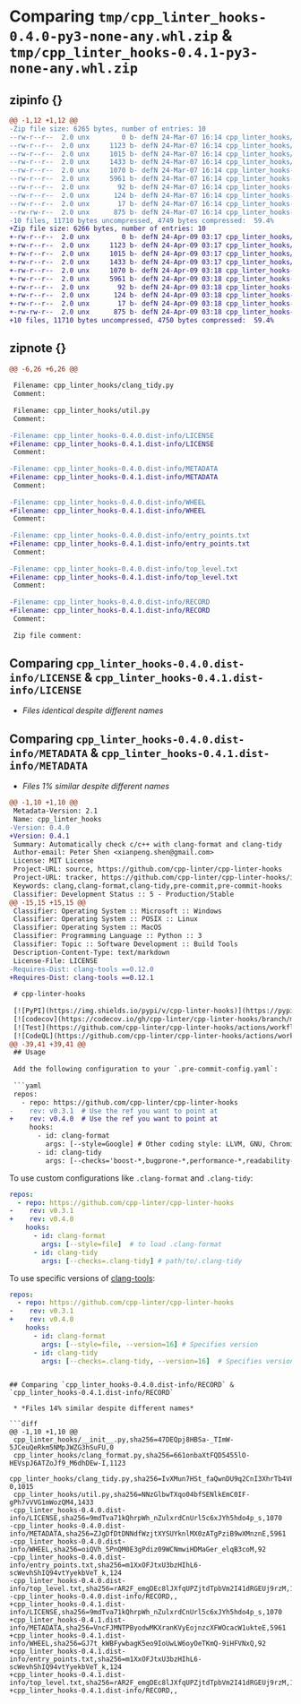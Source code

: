 # Comparing `tmp/cpp_linter_hooks-0.4.0-py3-none-any.whl.zip` & `tmp/cpp_linter_hooks-0.4.1-py3-none-any.whl.zip`

## zipinfo {}

```diff
@@ -1,12 +1,12 @@
-Zip file size: 6265 bytes, number of entries: 10
--rw-r--r--  2.0 unx        0 b- defN 24-Mar-07 16:14 cpp_linter_hooks/__init__.py
--rw-r--r--  2.0 unx     1123 b- defN 24-Mar-07 16:14 cpp_linter_hooks/clang_format.py
--rw-r--r--  2.0 unx     1015 b- defN 24-Mar-07 16:14 cpp_linter_hooks/clang_tidy.py
--rw-r--r--  2.0 unx     1433 b- defN 24-Mar-07 16:14 cpp_linter_hooks/util.py
--rw-r--r--  2.0 unx     1070 b- defN 24-Mar-07 16:14 cpp_linter_hooks-0.4.0.dist-info/LICENSE
--rw-r--r--  2.0 unx     5961 b- defN 24-Mar-07 16:14 cpp_linter_hooks-0.4.0.dist-info/METADATA
--rw-r--r--  2.0 unx       92 b- defN 24-Mar-07 16:14 cpp_linter_hooks-0.4.0.dist-info/WHEEL
--rw-r--r--  2.0 unx      124 b- defN 24-Mar-07 16:14 cpp_linter_hooks-0.4.0.dist-info/entry_points.txt
--rw-r--r--  2.0 unx       17 b- defN 24-Mar-07 16:14 cpp_linter_hooks-0.4.0.dist-info/top_level.txt
--rw-rw-r--  2.0 unx      875 b- defN 24-Mar-07 16:14 cpp_linter_hooks-0.4.0.dist-info/RECORD
-10 files, 11710 bytes uncompressed, 4749 bytes compressed:  59.4%
+Zip file size: 6266 bytes, number of entries: 10
+-rw-r--r--  2.0 unx        0 b- defN 24-Apr-09 03:17 cpp_linter_hooks/__init__.py
+-rw-r--r--  2.0 unx     1123 b- defN 24-Apr-09 03:17 cpp_linter_hooks/clang_format.py
+-rw-r--r--  2.0 unx     1015 b- defN 24-Apr-09 03:17 cpp_linter_hooks/clang_tidy.py
+-rw-r--r--  2.0 unx     1433 b- defN 24-Apr-09 03:17 cpp_linter_hooks/util.py
+-rw-r--r--  2.0 unx     1070 b- defN 24-Apr-09 03:18 cpp_linter_hooks-0.4.1.dist-info/LICENSE
+-rw-r--r--  2.0 unx     5961 b- defN 24-Apr-09 03:18 cpp_linter_hooks-0.4.1.dist-info/METADATA
+-rw-r--r--  2.0 unx       92 b- defN 24-Apr-09 03:18 cpp_linter_hooks-0.4.1.dist-info/WHEEL
+-rw-r--r--  2.0 unx      124 b- defN 24-Apr-09 03:18 cpp_linter_hooks-0.4.1.dist-info/entry_points.txt
+-rw-r--r--  2.0 unx       17 b- defN 24-Apr-09 03:18 cpp_linter_hooks-0.4.1.dist-info/top_level.txt
+-rw-rw-r--  2.0 unx      875 b- defN 24-Apr-09 03:18 cpp_linter_hooks-0.4.1.dist-info/RECORD
+10 files, 11710 bytes uncompressed, 4750 bytes compressed:  59.4%
```

## zipnote {}

```diff
@@ -6,26 +6,26 @@
 
 Filename: cpp_linter_hooks/clang_tidy.py
 Comment: 
 
 Filename: cpp_linter_hooks/util.py
 Comment: 
 
-Filename: cpp_linter_hooks-0.4.0.dist-info/LICENSE
+Filename: cpp_linter_hooks-0.4.1.dist-info/LICENSE
 Comment: 
 
-Filename: cpp_linter_hooks-0.4.0.dist-info/METADATA
+Filename: cpp_linter_hooks-0.4.1.dist-info/METADATA
 Comment: 
 
-Filename: cpp_linter_hooks-0.4.0.dist-info/WHEEL
+Filename: cpp_linter_hooks-0.4.1.dist-info/WHEEL
 Comment: 
 
-Filename: cpp_linter_hooks-0.4.0.dist-info/entry_points.txt
+Filename: cpp_linter_hooks-0.4.1.dist-info/entry_points.txt
 Comment: 
 
-Filename: cpp_linter_hooks-0.4.0.dist-info/top_level.txt
+Filename: cpp_linter_hooks-0.4.1.dist-info/top_level.txt
 Comment: 
 
-Filename: cpp_linter_hooks-0.4.0.dist-info/RECORD
+Filename: cpp_linter_hooks-0.4.1.dist-info/RECORD
 Comment: 
 
 Zip file comment:
```

## Comparing `cpp_linter_hooks-0.4.0.dist-info/LICENSE` & `cpp_linter_hooks-0.4.1.dist-info/LICENSE`

 * *Files identical despite different names*

## Comparing `cpp_linter_hooks-0.4.0.dist-info/METADATA` & `cpp_linter_hooks-0.4.1.dist-info/METADATA`

 * *Files 1% similar despite different names*

```diff
@@ -1,10 +1,10 @@
 Metadata-Version: 2.1
 Name: cpp_linter_hooks
-Version: 0.4.0
+Version: 0.4.1
 Summary: Automatically check c/c++ with clang-format and clang-tidy
 Author-email: Peter Shen <xianpeng.shen@gmail.com>
 License: MIT License
 Project-URL: source, https://github.com/cpp-linter/cpp-linter-hooks
 Project-URL: tracker, https://github.com/cpp-linter/cpp-linter-hooks/issues
 Keywords: clang,clang-format,clang-tidy,pre-commit,pre-commit-hooks
 Classifier: Development Status :: 5 - Production/Stable
@@ -15,15 +15,15 @@
 Classifier: Operating System :: Microsoft :: Windows
 Classifier: Operating System :: POSIX :: Linux
 Classifier: Operating System :: MacOS
 Classifier: Programming Language :: Python :: 3
 Classifier: Topic :: Software Development :: Build Tools
 Description-Content-Type: text/markdown
 License-File: LICENSE
-Requires-Dist: clang-tools ==0.12.0
+Requires-Dist: clang-tools ==0.12.1
 
 # cpp-linter-hooks
 
 [![PyPI](https://img.shields.io/pypi/v/cpp-linter-hooks)](https://pypi.org/project/cpp-linter-hooks/)
 [![codecov](https://codecov.io/gh/cpp-linter/cpp-linter-hooks/branch/main/graph/badge.svg?token=L74Z3HZ4Y5)](https://codecov.io/gh/cpp-linter/cpp-linter-hooks)
 [![Test](https://github.com/cpp-linter/cpp-linter-hooks/actions/workflows/test.yml/badge.svg)](https://github.com/cpp-linter/cpp-linter-hooks/actions/workflows/test.yml)
 [![CodeQL](https://github.com/cpp-linter/cpp-linter-hooks/actions/workflows/codeql.yml/badge.svg)](https://github.com/cpp-linter/cpp-linter-hooks/actions/workflows/codeql.yml)
@@ -39,41 +39,41 @@
 ## Usage
 
 Add the following configuration to your `.pre-commit-config.yaml`:
 
 ```yaml
 repos:
   - repo: https://github.com/cpp-linter/cpp-linter-hooks
-    rev: v0.3.1  # Use the ref you want to point at
+    rev: v0.4.0  # Use the ref you want to point at
     hooks:
       - id: clang-format
         args: [--style=Google] # Other coding style: LLVM, GNU, Chromium, Microsoft, Mozilla, WebKit.
       - id: clang-tidy
         args: [--checks='boost-*,bugprone-*,performance-*,readability-*,portability-*,modernize-*,clang-analyzer-*,cppcoreguidelines-*']
 ```
 
 To use custom configurations like `.clang-format` and `.clang-tidy`:
 
 ```yaml
 repos:
   - repo: https://github.com/cpp-linter/cpp-linter-hooks
-    rev: v0.3.1
+    rev: v0.4.0
     hooks:
       - id: clang-format
         args: [--style=file]  # to load .clang-format
       - id: clang-tidy
         args: [--checks=.clang-tidy] # path/to/.clang-tidy
 ```
 
 To use specific versions of [clang-tools](https://github.com/cpp-linter/clang-tools-pip?tab=readme-ov-file#supported-versions):
 
 ```yaml
 repos:
   - repo: https://github.com/cpp-linter/cpp-linter-hooks
-    rev: v0.3.1
+    rev: v0.4.0
     hooks:
       - id: clang-format
         args: [--style=file, --version=16] # Specifies version
       - id: clang-tidy
         args: [--checks=.clang-tidy, --version=16]  # Specifies version
 ```
```

## Comparing `cpp_linter_hooks-0.4.0.dist-info/RECORD` & `cpp_linter_hooks-0.4.1.dist-info/RECORD`

 * *Files 14% similar despite different names*

```diff
@@ -1,10 +1,10 @@
 cpp_linter_hooks/__init__.py,sha256=47DEQpj8HBSa-_TImW-5JCeuQeRkm5NMpJWZG3hSuFU,0
 cpp_linter_hooks/clang_format.py,sha256=661onbaXtFQD5455lO-HEVspJ6ATZoJf9_M6dhDEw-I,1123
 cpp_linter_hooks/clang_tidy.py,sha256=IvXMun7HSt_faQwnDU9q2CnI3XhrTb4VP6hX5oD7P-0,1015
 cpp_linter_hooks/util.py,sha256=NNzGlbwTXqo04bfSENlkEmC0IF-gPh7vVVG1mWozQM4,1433
-cpp_linter_hooks-0.4.0.dist-info/LICENSE,sha256=9mdTva71kQhrpWh_nZulxrdCnUrl5c6xJYh5hdo4p_s,1070
-cpp_linter_hooks-0.4.0.dist-info/METADATA,sha256=ZJgDfDtDNNdfWzjtXYSUYknlMX0zATgPziB9wXMnznE,5961
-cpp_linter_hooks-0.4.0.dist-info/WHEEL,sha256=oiQVh_5PnQM0E3gPdiz09WCNmwiHDMaGer_elqB3coM,92
-cpp_linter_hooks-0.4.0.dist-info/entry_points.txt,sha256=m1XxOFJtxU3bzHIhL6-scWevhShIQ94vtYyekbVeT_k,124
-cpp_linter_hooks-0.4.0.dist-info/top_level.txt,sha256=rAR2F_emgDEc8lJXfqUPZjtdTpbVm2I41dRGEUj9rzM,17
-cpp_linter_hooks-0.4.0.dist-info/RECORD,,
+cpp_linter_hooks-0.4.1.dist-info/LICENSE,sha256=9mdTva71kQhrpWh_nZulxrdCnUrl5c6xJYh5hdo4p_s,1070
+cpp_linter_hooks-0.4.1.dist-info/METADATA,sha256=VncFJMNTPByodwMKXranKVyEojnzcXFWOcacW1ukteE,5961
+cpp_linter_hooks-0.4.1.dist-info/WHEEL,sha256=GJ7t_kWBFywbagK5eo9IoUwLW6oyOeTKmQ-9iHFVNxQ,92
+cpp_linter_hooks-0.4.1.dist-info/entry_points.txt,sha256=m1XxOFJtxU3bzHIhL6-scWevhShIQ94vtYyekbVeT_k,124
+cpp_linter_hooks-0.4.1.dist-info/top_level.txt,sha256=rAR2F_emgDEc8lJXfqUPZjtdTpbVm2I41dRGEUj9rzM,17
+cpp_linter_hooks-0.4.1.dist-info/RECORD,,
```


